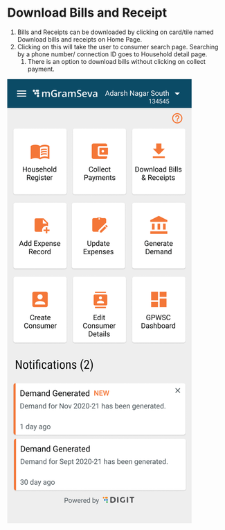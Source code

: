 # Download Bills and Receipt

1. Bills and Receipts can be downloaded by clicking on card/tile named Download bills and receipts on Home Page.
2. Clicking on this will take the user to consumer search page. Searching by a phone number/ connection ID goes to Household detail page.
   1. There is an option to download bills without clicking on collect payment.

![](../../../.gitbook/assets/image%20%2832%29.png)

